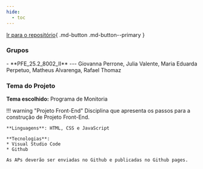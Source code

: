 ```yaml
---
hide:
  - toc
---
```

[Ir para o repositório](https://github.com/Projetos-de-Extensao/PFE_25.2_8002_II){ .md-button .md-button--primary }

### Grupos

<div class="grid cards" style="grid-template-columns: repeat(2, 1fr); background: var(--md-default-bg-color);" markdown="1">
-   **PFE_25.2_8002_II**
    ---
    Giovanna Perrone, Julia Valente, Maria Eduarda Perpetuo, Matheus Alvarenga, Rafael Thomaz
</div>

### Tema do Projeto
**Tema escolhido:** Programa de Monitoria

!!! warning "Projeto Front-End"
    Disciplina que apresenta os passos para a construção de Projeto Front-End.

    **Linguagens**: HTML, CSS e JavaScript

    **Tecnologias**:
    * Visual Studio Code
    * Github

    As APs deverão ser enviadas no Github e publicadas no Github pages.





